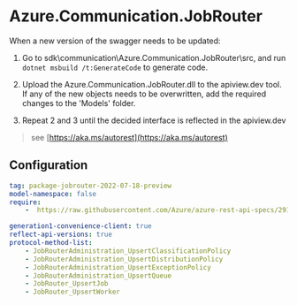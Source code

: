 ﻿# Azure.Communication.JobRouter

When a new version of the swagger needs to be updated:
1. Go to sdk\communication\Azure.Communication.JobRouter\src, and run `dotnet msbuild /t:GenerateCode` to generate code.
2. Upload the Azure.Communication.JobRouter.dll to the apiview.dev tool.
If any of the new objects needs to be overwritten, add the required changes to the 'Models' folder.

3. Repeat 2 and 3 until the decided interface is reflected in the apiview.dev 

> see [https://aka.ms/autorest](https://aka.ms/autorest)

## Configuration

```yaml
tag: package-jobrouter-2022-07-18-preview
model-namespace: false
require:
    -  https://raw.githubusercontent.com/Azure/azure-rest-api-specs/29159d148372f5f61cb04b76fc87252b13c62515/specification/communication/data-plane/JobRouter/readme.md

generation1-convenience-client: true
reflect-api-versions: true
protocol-method-list:
    - JobRouterAdministration_UpsertClassificationPolicy
    - JobRouterAdministration_UpsertDistributionPolicy
    - JobRouterAdministration_UpsertExceptionPolicy
    - JobRouterAdministration_UpsertQueue
    - JobRouter_UpsertJob
    - JobRouter_UpsertWorker
```
